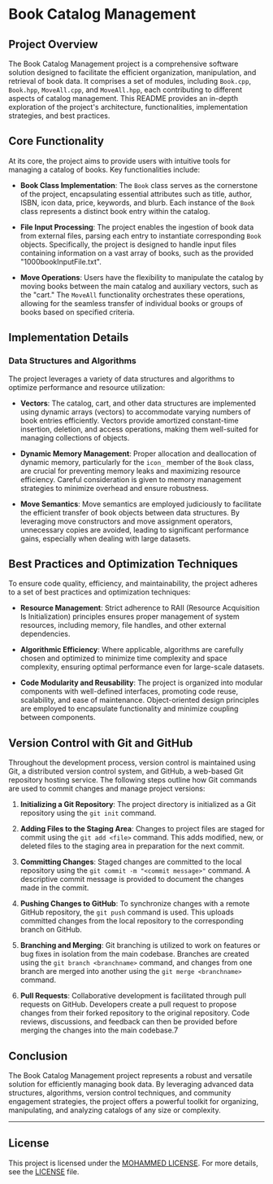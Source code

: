 # Book Catalog Management

## Project Overview

The Book Catalog Management project is a comprehensive software solution designed to facilitate the efficient organization, manipulation, and retrieval of book data. It comprises a set of modules, including `Book.cpp`, `Book.hpp`, `MoveAll.cpp`, and `MoveAll.hpp`, each contributing to different aspects of catalog management. This README provides an in-depth exploration of the project's architecture, functionalities, implementation strategies, and best practices.

## Core Functionality

At its core, the project aims to provide users with intuitive tools for managing a catalog of books. Key functionalities include:

- **Book Class Implementation**: The `Book` class serves as the cornerstone of the project, encapsulating essential attributes such as title, author, ISBN, icon data, price, keywords, and blurb. Each instance of the `Book` class represents a distinct book entry within the catalog.

- **File Input Processing**: The project enables the ingestion of book data from external files, parsing each entry to instantiate corresponding `Book` objects. Specifically, the project is designed to handle input files containing information on a vast array of books, such as the provided "1000bookInputFile.txt".

- **Move Operations**: Users have the flexibility to manipulate the catalog by moving books between the main catalog and auxiliary vectors, such as the "cart." The `MoveAll` functionality orchestrates these operations, allowing for the seamless transfer of individual books or groups of books based on specified criteria.

## Implementation Details

### Data Structures and Algorithms

The project leverages a variety of data structures and algorithms to optimize performance and resource utilization:

- **Vectors**: The catalog, cart, and other data structures are implemented using dynamic arrays (vectors) to accommodate varying numbers of book entries efficiently. Vectors provide amortized constant-time insertion, deletion, and access operations, making them well-suited for managing collections of objects.

- **Dynamic Memory Management**: Proper allocation and deallocation of dynamic memory, particularly for the `icon_` member of the `Book` class, are crucial for preventing memory leaks and maximizing resource efficiency. Careful consideration is given to memory management strategies to minimize overhead and ensure robustness.

- **Move Semantics**: Move semantics are employed judiciously to facilitate the efficient transfer of book objects between data structures. By leveraging move constructors and move assignment operators, unnecessary copies are avoided, leading to significant performance gains, especially when dealing with large datasets.

## Best Practices and Optimization Techniques

To ensure code quality, efficiency, and maintainability, the project adheres to a set of best practices and optimization techniques:

- **Resource Management**: Strict adherence to RAII (Resource Acquisition Is Initialization) principles ensures proper management of system resources, including memory, file handles, and other external dependencies.

- **Algorithmic Efficiency**: Where applicable, algorithms are carefully chosen and optimized to minimize time complexity and space complexity, ensuring optimal performance even for large-scale datasets.

- **Code Modularity and Reusability**: The project is organized into modular components with well-defined interfaces, promoting code reuse, scalability, and ease of maintenance. Object-oriented design principles are employed to encapsulate functionality and minimize coupling between components.

## Version Control with Git and GitHub

Throughout the development process, version control is maintained using Git, a distributed version control system, and GitHub, a web-based Git repository hosting service. The following steps outline how Git commands are used to commit changes and manage project versions:

1. **Initializing a Git Repository**: The project directory is initialized as a Git repository using the `git init` command.

2. **Adding Files to the Staging Area**: Changes to project files are staged for commit using the `git add <file>` command. This adds modified, new, or deleted files to the staging area in preparation for the next commit.

3. **Committing Changes**: Staged changes are committed to the local repository using the `git commit -m "<commit message>"` command. A descriptive commit message is provided to document the changes made in the commit.

4. **Pushing Changes to GitHub**: To synchronize changes with a remote GitHub repository, the `git push` command is used. This uploads committed changes from the local repository to the corresponding branch on GitHub.

5. **Branching and Merging**: Git branching is utilized to work on features or bug fixes in isolation from the main codebase. Branches are created using the `git branch <branchname>` command, and changes from one branch are merged into another using the `git merge <branchname>` command.

6. **Pull Requests**: Collaborative development is facilitated through pull requests on GitHub. Developers create a pull request to propose changes from their forked repository to the original repository. Code reviews, discussions, and feedback can then be provided before merging the changes into the main codebase.7

## Conclusion

The Book Catalog Management project represents a robust and versatile solution for efficiently managing book data. By leveraging advanced data structures, algorithms, version control techniques, and community engagement strategies, the project offers a powerful toolkit for organizing, manipulating, and analyzing catalogs of any size or complexity.

---

## License

This project is licensed under the [MOHAMMED LICENSE](https://github.com/tech-moh-logy/MOHAMMED-License/blob/main/README.md). For more details, see the [LICENSE](https://github.com/tech-moh-logy/MOHAMMED-License/blob/main/README.md) file.
